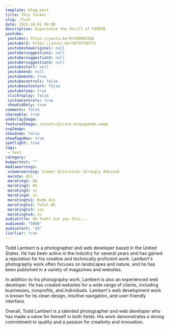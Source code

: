 ```yaml
---
template: blog-post
title: This fucker
slug: /fuck
date: 2023-10-01 09:00
description: Experience the thrill of PIRATE
youtube:
 youtuber: https://youtu.be/9nl00N6I5Ak
 youtuber2: https://youtu.be/CWf5FYSK7Yc
 youtubeshoworiginal: null
 youtubersuggestion1: null
 youtubersuggestion2: null
 youtubersuggestion3: null
 youtubestart: null
 youtubeend: null
 youtubemute: true
 youtubecontrols: false
 youtubeautostart: false
 youtubeloop: true
 clicktoplay: false
 customcontrols: true
 showVidOnly: true
comments: false
shareable: true
underlayImage: 
featuredImage: /assets/pirate-propaganda.webp
svgImage: 
showZoom: false
showPageNav: true
spotlight: true
tags:
 - test
category:
bumpertext: ""
mediawarnings:
 viewerwarning: Viewer Discretion Strongly Advised
 marate: ASS
 marating1: DA
 marating2: BS
 marating3: ss
 marating4: ss
 maratingtx1: Dumb Ass
 maratingtx2: Total BS
 maratingtx3: sss
 maratingtx4: ss
audiotitle: Oh Yeah? but you this...
audioend: "5000"
audiostart: "20"
liarliar: true
---
```


Todd Lambert is a photographer and web developer based in the United States. He has been active in the industry for several years and has gained a reputation for his creative and technically proficient work. Lambert's photography work often focuses on landscapes and nature, and he has been published in a variety of magazines and websites.

In addition to his photography work, Lambert is also an experienced web developer. He has created websites for a wide range of clients, including businesses, nonprofits, and individuals. Lambert's web development work is known for its clean design, intuitive navigation, and user-friendly interface.

Overall, Todd Lambert is a talented photographer and web developer who has made a name for himself in both fields. His work demonstrates a strong commitment to quality and a passion for creativity and innovation.    